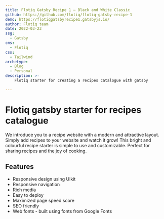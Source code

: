 ```yaml
---
title: Flotiq Gatsby Recipe 1 – Black and White Classic
github: https://github.com/flotiq/flotiq-gatsby-recipe-1
demo: https://flotiqgatsbyrecipe1.gatsbyjs.io/
author: Flotiq team
date: 2022-03-23
ssg:
  - Gatsby
cms:
  - Flotiq
css:
  - Tailwind
archetype:
  - Blog
  - Personal
description: >-
    Flotiq starter for creating a recipes catalogue with gatsby

---
```


# Flotiq gatsby starter for recipes catalogue

We introduce you to a recipe website with a modern and attractive layout. Simply add recipes to your website and watch it grow! This bright and colourful recipe starter is simple to use and customizable. Perfect for sharing recipes and the joy of cooking.

## Features

* Responsive design using UIkit
* Responsive navigation
* Rich media
* Easy to deploy
* Maximized page speed score
* SEO friendly
* Web fonts - built using fonts from Google Fonts 
